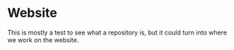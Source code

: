 # Website

This is mostly a test to see what a repository is, but it could turn into where we work on the website.
